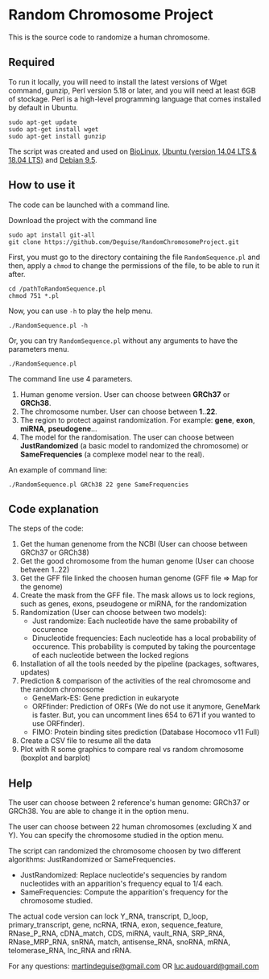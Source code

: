 
# Random Chromosome Project
This is the source code to randomize a human chromosome. 
## Required

To run it locally, you will need to install the latest versions of Wget command, gunzip, Perl version 5.18 or later, and you will need at least 6GB of stockage. Perl is a high-level programming language that comes installed by default in Ubuntu.

```shell
sudo apt-get update
sudo apt-get install wget
sudo apt-get install gunzip
```

The script was created and used on [BioLinux](http://environmentalomics.org/bio-linux/), [Ubuntu (version 14.04 LTS & 18.04 LTS)](https://www.ubuntu.com/) and [Debian 9.5](https://www.debian.org/). 

## How to use it

The code can be launched with a command line.  

Download the project with the command line

```shell
sudo apt install git-all
git clone https://github.com/Deguise/RandomChromosomeProject.git
```

First, you must go to the directory containing the file `RandomSequence.pl` and then, apply a `chmod` to change the permissions of the file, to be able to run it after. 
```shell
cd /pathToRandomSequence.pl 
chmod 751 *.pl  
```

Now, you can use `-h` to play the help menu.

```shell
./RandomSequence.pl -h
```

Or, you can try `RandomSequence.pl` without any arguments to have the parameters menu.

```shell
./RandomSequence.pl
```

The command line use 4 parameters. 
1. Human genome version. User can choose between **GRCh37** or **GRCh38**.
2. The chromosome number. User can choose between **1**..**22**.
3. The region to protect against randomization. For example: **gene**, **exon**, **miRNA**, **pseudogene**... 
4. The model for the randomisation. The user can choose between **JustRandomized** (a basic model to randomized the chromosome) or **SameFrequencies** (a complexe model near to the real). 

An example of command line: 
```shell
./RandomSequence.pl GRCh38 22 gene SameFrequencies
```

## Code explanation

The steps of the code: 

1. Get the human genenome from the NCBI (User can choose between GRCh37 or GRCh38)
2. Get the good chromosome from the human genome (User can choose between 1..22)
3. Get the GFF file linked the choosen human genome (GFF file => Map for the genome)
4. Create the mask from the GFF file. The mask allows us to lock regions, such as genes, exons, pseudogene or miRNA, for the randomization
5.  Randomization (User can choose between two models):
	- Just randomize: Each nucleotide have the same probability of occurence
	- Dinucleotide frequencies: Each nucleotide has a local probability of occurence. This probability is computed by taking the pourcentage of each nucleotide between the locked regions
6. Installation of all the tools needed by the pipeline (packages, softwares, updates)
7. Prediction & comparison of the activities of the real chromosome and the random chromosome
	- GeneMark-ES: Gene prediction in eukaryote 
	- ORFfinder: Prediction of ORFs (We do not use it anymore, GeneMark is faster. But, you can uncomment lines 654 to 671 if you wanted to use ORFfinder).
	- FIMO: Protein binding sites prediction (Database Hocomoco v11 Full)
8. Create a CSV file to resume all the data
9. Plot with R some graphics to compare real vs random chromosome (boxplot and barplot)

## Help

The user can choose between 2 reference's human genome: GRCh37 or GRCh38.
You are able to change it in the option menu.
  
The user can choose between 22 human chromosomes (excluding X and Y).
You can specify the chromosome studied in the option menu.
  
The script can randomized the chromosome choosen by two different algorithms: JustRandomized or SameFrequencies.
* JustRandomized: Replace nucleotide's sequencies by random nucleotides with an apparition's frequency equal to 1/4 each.
* SameFrequencies: Compute the apparition's frequency for the chromosome studied.
  
The actual code version can lock Y_RNA, transcript, D_loop, primary_transcript, gene, ncRNA, tRNA, exon, sequence_feature, RNase_P_RNA, cDNA_match, CDS, miRNA, vault_RNA, SRP_RNA, RNase_MRP_RNA, snRNA, match, antisense_RNA, snoRNA, mRNA, telomerase_RNA, lnc_RNA and rRNA. 

For any questions: <martindeguise@gmail.com> OR <luc.audouard@gmail.com>
